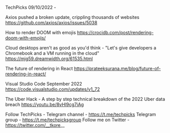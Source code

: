 TechPicks 09/10/2022 -

Axios pushed a broken update, crippling thousands of websites
https://github.com/axios/axios/issues/5038

How to render DOOM with emojis
https://crocidb.com/post/rendering-doom-with-emojis/

Cloud desktops aren't as good as you'd think - "Let's give developers a Chromebook and a VM running in the cloud"
https://mjg59.dreamwidth.org/61535.html

The future of rendering in React
https://prateeksurana.me/blog/future-of-rendering-in-react/

Visual Studio Code September 2022
https://code.visualstudio.com/updates/v1_72

The Uber Hack - A step by step technical breakdown of the 2022 Uber data breach
https://youtu.be/8vHl9cg7iAg

Follow TechPicks -
Telegram channel - https://t.me/techpicks
Telegram group - https://t.me/techpicksgroup
Follow me on Twitter - https://twitter.com/__tkore__